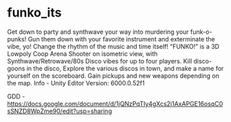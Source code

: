 # funko_its
Get down to party and synthwave your way into murdering your funk-o-punks! Gun them down with your favorite instrument and exterminate the vibe, yo! Change the rhythm of the music and time itself!
“FUNKO!” is a 3D Lowpoly Coop Arena Shooter on isometric view, with Synthwave/Retrowave/80s Disco vibes for up to four players. Kill disco-goons in the disco, Explore the various discos in town, and make a name for yourself on the scoreboard. Gain pickups and new weapons depending on the map.
Info -
Unity Editor Version: 6000.0.52f1

GDD -
https://docs.google.com/document/d/1jQNzPqTIy4gXcs2j1AxAPGE16osqC0sSNZD8WpZme90/edit?usp=sharing
